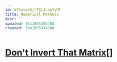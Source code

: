 ```yaml
---
id: d75qlehGjlT61JLpwYyWT
title: Numerical Methods
desc: ''
updated: 1641865356403
created: 1641865314980
---
```

# [Don't Invert That Matrix](https://www.johndcook.com/blog/2010/01/19/dont-invert-that-matrix/)[]

